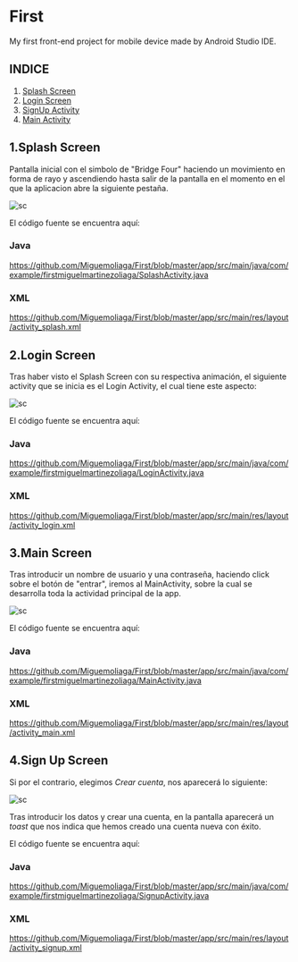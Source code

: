 # First

My first front-end project for mobile device made by Android Studio IDE.

## **INDICE**
1. [Splash Screen](#splash)
2. [Login Screen](#login)
3. [SignUp Activity](#main)
4. [Main Activity](#su)

## 1.Splash Screen<a name="splash"></a>

Pantalla inicial con el simbolo de "Bridge Four" haciendo un movimiento en forma de rayo y ascendiendo hasta salir de la pantalla en el momento en el que la aplicacion abre la siguiente pestaña.

![sc](https://github.com/Miguemoliaga/First/blob/master/app/sc/splash.PNG)

El código fuente se encuentra aquí:

### Java

https://github.com/Miguemoliaga/First/blob/master/app/src/main/java/com/example/firstmiguelmartinezoliaga/SplashActivity.java

### XML

https://github.com/Miguemoliaga/First/blob/master/app/src/main/res/layout/activity_splash.xml

## 2.Login Screen<a name="login"></a>

Tras haber visto el Splash Screen con su respectiva animación, el siguiente activity que se inicia es el Login Activity, el cual tiene este aspecto:

![sc](https://github.com/Miguemoliaga/First/blob/master/app/sc/login.PNG)

El código fuente se encuentra aquí:

### Java 

https://github.com/Miguemoliaga/First/blob/master/app/src/main/java/com/example/firstmiguelmartinezoliaga/LoginActivity.java

### XML

https://github.com/Miguemoliaga/First/blob/master/app/src/main/res/layout/activity_login.xml

## 3.Main Screen<a name="main"></a>
Tras introducir un nombre de usuario y una contraseña, haciendo click sobre el botón de "entrar", 
iremos al MainActivity, sobre la cual se desarrolla toda la actividad principal de la app.

![sc](https://github.com/Miguemoliaga/First/blob/master/app/sc/mainb.PNG)


El código fuente se encuentra aquí:
### Java

https://github.com/Miguemoliaga/First/blob/master/app/src/main/java/com/example/firstmiguelmartinezoliaga/MainActivity.java

### XML

https://github.com/Miguemoliaga/First/blob/master/app/src/main/res/layout/activity_main.xml




## 4.Sign Up Screen<a name="su"></a>

Si por el contrario, elegimos *Crear cuenta*, nos aparecerá lo siguiente:

![sc](https://github.com/Miguemoliaga/First/blob/master/app/sc/signup.PNG)

Tras introducir los datos y crear una cuenta, en la pantalla aparecerá un *toast* que nos 
indica que hemos creado una cuenta nueva con éxito.

El código fuente se encuentra aquí:
### Java

https://github.com/Miguemoliaga/First/blob/master/app/src/main/java/com/example/firstmiguelmartinezoliaga/SignupActivity.java

### XML

https://github.com/Miguemoliaga/First/blob/master/app/src/main/res/layout/activity_signup.xml
